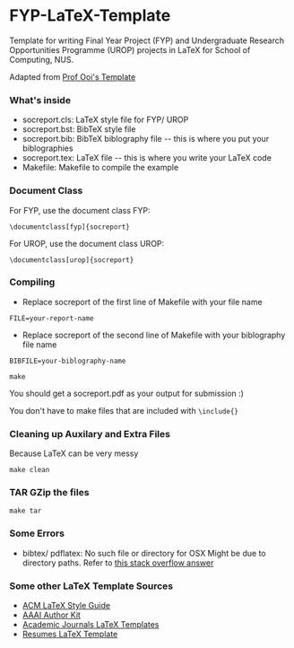 # FYP-LaTeX-Template

Template for writing Final Year Project (FYP) and Undergraduate Research Opportunities Programme (UROP) projects in LaTeX for School of Computing, NUS.

Adapted from [Prof Ooi's Template](https://www.comp.nus.edu.sg/~ooiwt/latex/socreport/)

### What's inside
* socreport.cls: LaTeX style file for FYP/ UROP
* socreport.bst: BibTeX style file
* socreport.bib: BibTeX biblography file -- this is where you put your biblographies 
* socreport.tex: LaTeX file -- this is where you write your LaTeX code
* Makefile: Makefile to compile the example  

### Document Class

For FYP, use the document class FYP:
```
\documentclass[fyp]{socreport}
```

For UROP, use the document class UROP:
```
\documentclass[urop]{socreport}
```

### Compiling 
* Replace socreport of the first line of Makefile with your file name
```
FILE=your-report-name
```
* Replace socreport of the second line of Makefile with your biblography file name
```
BIBFILE=your-biblography-name
```

```
make
```

You should get a socreport.pdf as your output for submission :) 

You don't have to make files that are included with `\include{}`

### Cleaning up Auxilary and Extra Files 
Because LaTeX can be very messy

```
make clean
```

### TAR GZip the files 
```
make tar
```

### Some Errors
* bibtex/ pdflatex: No such file or directory for OSX
Might be due to directory paths. Refer to [this stack overflow answer](http://tex.stackexchange.com/questions/163849/mavericks-upgrade-screwed-up-my-pdflatex-command-not-found)

### Some other LaTeX Template Sources
* [ACM LaTeX Style Guide](https://www.acm.org/publications/article-templates/acm-latex-style-guide)
* [AAAI Author Kit](http://www.aaai.org/Publications/Author/author.php)
* [Academic Journals LaTeX Templates](http://www.latextemplates.com/cat/academic-journals)
* [Resumes LaTeX Template](http://www.latextemplates.com/cat/curricula-vitae)
